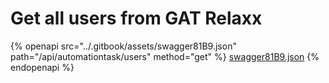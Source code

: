 # Get all users from GAT Relaxx

{% openapi src="../.gitbook/assets/swagger81B9.json" path="/api/automationtask/users" method="get" %}
[swagger81B9.json](../.gitbook/assets/swagger81B9.json)
{% endopenapi %}

